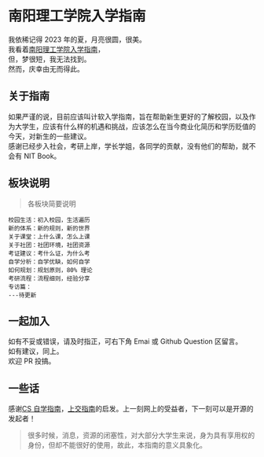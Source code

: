 # 南阳理工学院入学指南

我依稀记得 2023 年的夏，月亮很圆，很美。<br/>
我看着[南阳理工学院入学指南](https://cn.bing.com/search?q=%E5%8D%97%E9%98%B3%E7%90%86%E5%B7%A5%E5%85%A5%E5%AD%A6%E6%8C%87%E5%8D%97)，<br/>
但，梦很短，我无法找到。<br/>
然而，庆幸由无而得此。

## 关于指南

如果严谨的说，目前应该叫计软入学指南，旨在帮助新生更好的了解校园，以及作为大学生，应该有什么样的机遇和挑战，应该怎么在当今商业化简历和学历贬值的今天，对新生的一些建议。</br>
感谢已经步入社会，考研上岸，学长学姐，各同学的贡献，没有他们的帮助，就不会有 NIT Book。

## 板块说明

> 各板块简要说明

    校园生活：初入校园，生活遍历
    新的体系：新的规则，新的世界
    关于课堂：上什么课，怎么上课
    关于社团：社团环境，社团资源
    考证建议：考什么证，为什么考
    自学分析：自学优缺，如何自学
    如何规划：规划原则，80% 理论
    考研流程：流程细则，经验分享
    专访篇：
    ---待更新

## 一起加入

如有不妥或错误，请及时指正，可右下角 Emai 或 Github Question 区留言。<br/>
如有建议，同上。<br/>
欢迎 PR 投搞。

## 一些话

感谢[CS 自学指南](https://csdiy.wiki/)，[上交指南](https://survivesjtu.gitbook.io/survivesjtumanual)的启发。上一刻网上的受益者，下一刻可以是开源的发起者！

> 很多时候，消息，资源的闭塞性，对大部分大学生来说，身为具有享用权的身份，但却不能很好的使用，故此，本指南的意义具象化。
